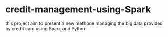 # credit-management-using-Spark

this project aim to present  a new methode managing the big data provided by credit card using Spark and Python
